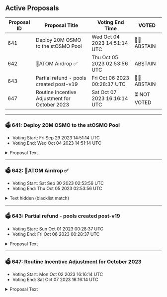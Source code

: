 ## Active Proposals

| Proposal ID | Proposal Title | Voting End Time | VOTED |
|-------------|----------------|-----------------|-------|
| 641 | Deploy 20M OSMO to the stOSMO Pool | Wed Oct 04 2023 14:51:14 UTC | 🤷‍♂️ ABSTAIN |
| 642 | 💎ATOM Airdrop ✅  | Thu Oct 05 2023 02:53:56 UTC | ABSTAIN |
| 643 | Partial refund - pools created post-v19 | Fri Oct 06 2023 00:28:37 UTC | 🤷‍♂️ ABSTAIN |
| 647 | Routine Incentive Adjustment for October 2023 | Sat Oct 07 2023 16:16:14 UTC | ⏳ NOT VOTED |

---

### 🗳 641: Deploy 20M OSMO to the stOSMO Pool
- Voting Start: Fri Sep 29 2023 14:51:14 UTC
- Voting End: Wed Oct 04 2023 14:51:14 UTC

<details>
<summary>Proposal Text</summary>
 
# SummaryrnThis proposal aims to deploy 20M OSMO to the [stOSMO/OSMO stableswap pool 4](https://app.osmosis.zone/pool/833) (#833).rnrnDoing so would eliminate the need to spend internal OSMO incentives for stOSMO liquidity, reducing OSMO emissions. Furthermore, this would create deep stOSMO liquidity, enabling Mars to safely approve stOSMO as collateral. Membrane and Levana would also likely be able to use stOSMO as collateral.rnrnThe amount of OSMO specified was calculated using Mars' rigorous Risk Framework. This amount would enable Mars to safely add stOSMO as collateral, with decent parameters.rnrnThe OSMO would be sent to a 4/6 signature scheme DAODAO multisig controlled by trusted community members. The multisig would provide the OSMO as liquidity, and then transfer the resultant LP tokens to the Osmosis community pool.rnrnSo instead of the 20M OSMO sitting idle in the community pool, it would be sitting in the stOSMO/OSMO pool, facilitating efficient stOSMO trading and generating fee revenue for OSMO stakers. And by holding the LP tokens, Osmosis governance would have complete control of the liquidity position.rnrn## Governance votesrnThe following items describe the voting options and their significance for this proposal:rn* **YES**: You wish to deploy 20M OSMO to the stOSMO/OSMO stableswap pool, to enhance Osmosis DeFirn* **NO**: You do not wish to deploy OSMO protocol owned liquidityrn* **NO WITH VETO**: You 1) consider this proposal to be spam, 2) believe it infringes on minority interests, or 3) believe it violates the rules of engagement as currently set out by Cosmos Hub governance. If the number of NoWithVeto votes is greater than a third of total votes, the proposal is rejected and the deposits are burnedrn* **ABSTAIN**: You wish to contribute to quorum but you formally decline to vote either for or against the proposalrnSee full details and the community discussion on the forum:rnhttps://forum.osmosis.zone/t/deploy-20m-osmo-to-the-stosmo-poolrn
</details>

---

### 🗳 642: 💎ATOM Airdrop ✅ 
- Voting Start: Sat Sep 30 2023 02:53:56 UTC
- Voting End: Thu Oct 05 2023 02:53:56 UTC

<details>
<summary>Text hidden (blacklist match)</summary>
 
</details>

---

### 🗳 643: Partial refund - pools created post-v19
- Voting Start: Sun Oct 01 2023 00:28:37 UTC
- Voting End: Fri Oct 06 2023 00:28:37 UTC

<details>
<summary>Proposal Text</summary>
 
Requesting 13500 OSMO to facilitate user refunds of 900 osmo for all <15> pools ncreated between the time of the increase and the start of discussion to nofficialize that change. Funds will go to Support Lab DAO wallet, nto be dispersed by multisend. Discussion and details here -- nhttps://forum.osmosis.zone/t/reimburse-900-osmo-to-any-recent-pool-creators/370
</details>

---

### 🗳 647: Routine Incentive Adjustment for October 2023
- Voting Start: Mon Oct 02 2023 16:16:14 UTC
- Voting End: Sat Oct 07 2023 16:16:14 UTC

<details>
<summary>Proposal Text</summary>
 
This proposal adjusts the Osmosis Liquidity Incentives emitted to each pool according to the methodology in [Proposal 578](https://www.mintscan.io/osmosis/proposals/578) as well as implementing [Proposal 638](https://www.mintscan.io/osmosis/proposals/638). 

 New Incentives and Targets for the pools retaining incentives can be found on the [Chaos Labs Dashboard](https://community-staging.chaoslabs.xyz/osmosis/incentives-optimization).
</details>
